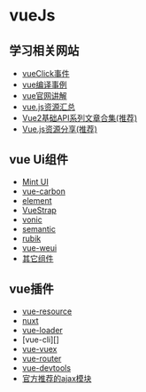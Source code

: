 # vueJs 

[Mint UI]: http://elemefe.github.io/mint-ui/
[vue-carbon]: https://myronliu347.github.io/vue-carbon/
[element]: http://element.eleme.io/
[VueStrap]: http://yuche.github.io/vue-strap/
[semantic]: http://www.semantic-ui.com
[vonic]: https://wangdahoo.github.io/vonic/docs/
[rubik]: https://ccforward.github.io/rubik

[vueClick事件]: http://jiangjiu.leanapp.cn/article/578c4463a633bd00589330d3
[vue编译事例]: https://github.com/yangjunjun/vue-pack-demo
[vue官网讲解]: https://github.com/bhnddowinf/vuejs2-learn
[vue.js资源汇总]: http://blog.csdn.net/qianhong_/article/details/52522645
[Vue2基础API系列文章合集(推荐)]: https://zhuanlan.zhihu.com/p/25017640?utm_source=wechat_timeline&utm_medium=social&from=timeline&isappinstalled=1


[nuxt]: https://github.com/nuxt/nuxt.js
[vue-resource]: https://github.com/vuejs/vue-resource
[vue-vuex]: https://vuex.vuejs.org/zh-cn/
[vue-router]: https://router.vuejs.org/zh-cn/

[vue-devtools]: https://github.com/vuejs/vue-devtools
[vue-loader]: https://github.com/vuejs/vue-loader
[官方推荐的ajax模块]: https://github.com/mzabriskie/axios

## 学习相关网站
- [vueClick事件][]
- [vue编译事例][]
- [vue官网讲解][]
- [vue.js资源汇总][]
- [Vue2基础API系列文章合集(推荐)][]
- [Vue.js资源分享(推荐)](https://github.com/maidishike/FrontEnd-Wikis/blob/master/vuejs.md)


## vue Ui组件
- [Mint UI][]		
- [vue-carbon][]		
- [element][]		
- [VueStrap][]		
- [vonic][]		
- [semantic][]		
- [rubik][]	
- [vue-weui](http://aidenzou.github.io/vue-weui/#!/)
- [其它组件](https://github.com/maidishike/FrontEnd-Wikis/blob/master/vuejs.md#2-其它组件)	


## vue插件
-  [vue-resource][]	  
-  [nuxt][]	  
-  [vue-loader][]
-  [vue-cli][]
-  [vue-vuex][]
-  [vue-router][]
-  [vue-devtools][]
-  [官方推荐的ajax模块][]


